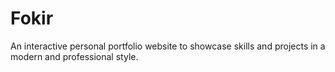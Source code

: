 # Fokir
An interactive personal portfolio website to showcase skills and projects in a modern and professional style.
